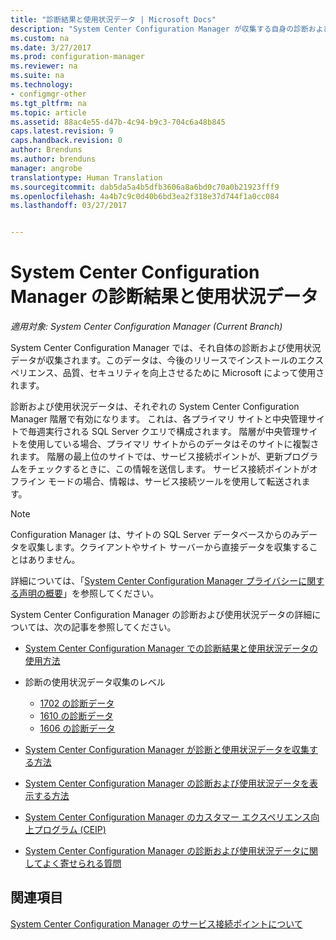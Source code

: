 ```yaml
---
title: "診断結果と使用状況データ | Microsoft Docs"
description: "System Center Configuration Manager が収集する自身の診断および使用状況データについて説明します。"
ms.custom: na
ms.date: 3/27/2017
ms.prod: configuration-manager
ms.reviewer: na
ms.suite: na
ms.technology:
- configmgr-other
ms.tgt_pltfrm: na
ms.topic: article
ms.assetid: 88ac4e55-d47b-4c94-b9c3-704c6a48b845
caps.latest.revision: 9
caps.handback.revision: 0
author: Brenduns
ms.author: brenduns
manager: angrobe
translationtype: Human Translation
ms.sourcegitcommit: dab5da5a4b5dfb3606a8a6bd0c70a0b21923fff9
ms.openlocfilehash: 4a4b7c9c0d40b6bd3ea2f318e37d744f1a0cc084
ms.lasthandoff: 03/27/2017


---
```

# <a name="diagnostics-and-usage-data-for-system-center-configuration-manager"></a>System Center Configuration Manager の診断結果と使用状況データ

*適用対象: System Center Configuration Manager (Current Branch)*

System Center Configuration Manager では、それ自体の診断および使用状況データが収集されます。このデータは、今後のリリースでインストールのエクスペリエンス、品質、セキュリティを向上させるために Microsoft によって使用されます。  

 診断および使用状況データは、それぞれの System Center Configuration Manager 階層で有効になります。 これは、各プライマリ サイトと中央管理サイトで毎週実行される SQL Server クエリで構成されます。 階層が中央管理サイトを使用している場合、プライマリ サイトからのデータはそのサイトに複製されます。 階層の最上位のサイトでは、サービス接続ポイントが、更新プログラムをチェックするときに、この情報を送信します。 サービス接続ポイントがオフライン モードの場合、情報は、サービス接続ツールを使用して転送されます。  

> [!NOTE]  
>  Configuration Manager は、サイトの SQL Server データベースからのみデータを収集します。クライアントやサイト サーバーから直接データを収集することはありません。  

 詳細については、「[System Center Configuration Manager プライバシーに関する声明の概要](http://go.microsoft.com/fwlink/?LinkID=626527)」を参照してください。  

 System Center Configuration Manager の診断および使用状況データの詳細については、次の記事を参照してください。  

-   [System Center Configuration Manager での診断結果と使用状況データの使用方法](../../../core/plan-design/diagnostics/how-diagnostics-and-usage-data-is-used.md)  

-   診断の使用状況データ収集のレベル
    - [1702 の診断データ](/sccm/core/plan-design/diagnostics/levels-of-diagnostic-usage-data-collection-1702)      
    - [1610 の診断データ](/sccm/core/plan-design/diagnostics/levels-of-diagnostic-usage-data-collection-1610)  
    - [1606 の診断データ](/sccm/core/plan-design/diagnostics/levels-of-diagnostic-usage-data-collection-1606)    

<!--
    - [Diagnostic data for 1602](/sccm/core/plan-design/diagnostics/levels-of-diagnostic-usage-data-collection-1602)
    - [Diagnostic data for  1511](/sccm/core/plan-design/diagnostics/levels-of-diagnostic-usage-data-collection-1511)
-->

-   [System Center Configuration Manager が診断と使用状況データを収集する方法](../../../core/plan-design/diagnostics/how-diagnostics-and-usage-data-is-collected.md)  

-   [System Center Configuration Manager の診断および使用状況データを表示する方法](../../../core/plan-design/diagnostics/view-diagnostics-and-usage-data.md)  

-   [System Center Configuration Manager のカスタマー エクスペリエンス向上プログラム (CEIP)](../../../core/plan-design/diagnostics/customer-experience-improvement-program-ceip.md)  

-   [System Center Configuration Manager の診断および使用状況データに関してよく寄せられる質問](../../../core/understand/frequently-asked-questions-about-diagnostics-and-usage-data.md)  

## <a name="see-also"></a>関連項目  
 [System Center Configuration Manager のサービス接続ポイントについて](../../../core/servers/deploy/configure/about-the-service-connection-point.md)

